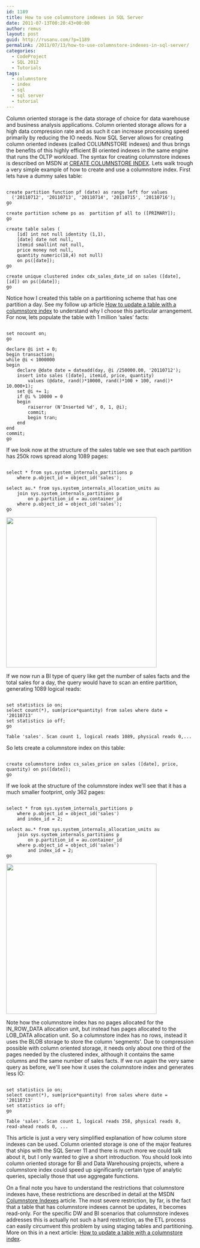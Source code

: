 ```yaml
---
id: 1189
title: How to use columnstore indexes in SQL Server
date: 2011-07-13T00:20:43+00:00
author: remus
layout: post
guid: http://rusanu.com/?p=1189
permalink: /2011/07/13/how-to-use-columnstore-indexes-in-sql-server/
categories:
  - CodeProject
  - SQL 2012
  - Tutorials
tags:
  - columnstore
  - index
  - sql
  - sql server
  - tutorial
---
```

Column oriented storage is the data storage of choice for data warehouse and business analysis applications. Column oriented storage allows for a high data compression rate and as such it can increase processing speed primarily by reducing the IO needs. Now SQL Server allows for creating column oriented indexes (called COLUMNSTORE indexes) and thus brings the benefits of this highly efficient BI oriented indexes in the same engine that runs the OLTP workload. The syntax for creating columnstore indexes is described on MSDN at <a href="http://msdn.microsoft.com/en-us/library/gg492153%28v=SQL.110%29.aspx" target="_blank">CREATE COLUMNSTORE INDEX</a>. Lets walk trough a very simple example of how to create and use a columnstore index. First lets have a dummy sales table:

<!--more-->

<pre><code class="prettyprint lang-sql">
create partition function pf (date) as range left for values 
  ('20110712', '20110713', '20110714', '20110715', '20110716');
go

create partition scheme ps as  partition pf all to ([PRIMARY]);
go

create table sales (
	[id] int not null identity (1,1),
	[date] date not null,
	itemid smallint not null,
	price money not null,
	quantity numeric(18,4) not null)
	on ps([date]);
go

create unique clustered index cdx_sales_date_id on sales ([date], [id]) on ps([date]);
go
</code></pre>

Notice how I created this table on a partitioning scheme that has one partition a day. See my follow up article [How to update a table with a columnstore index](http://rusanu.com/2011/07/13/how-to-update-a-table-with-a-columnstore-index/) to understand why I choose this particular arrangement. For now, lets populate the table with 1 million &#8216;sales&#8217; facts:

<pre><code class="prettyprint lang-sql">
set nocount on;
go

declare @i int = 0;
begin transaction;
while @i &lt; 1000000
begin
	declare @date date = dateadd(day, @i /250000.00, '20110712');
	insert into sales ([date], itemid, price, quantity) 
		values (@date, rand()*10000, rand()*100 + 100, rand()* 10.000+1);
	set @i += 1;
	if @i % 10000 = 0
	begin
		raiserror (N'Inserted %d', 0, 1, @i);
		commit;
		begin tran;
	end
end
commit;
go
</code></pre>

If we look now at the structure of the sales table we see that each partition has 250k rows spread along 1089 pages:

<pre><code class="prettyprint lang-sql">
select * from sys.system_internals_partitions p
	where p.object_id = object_id('sales');

select au.* from sys.system_internals_allocation_units au
	join sys.system_internals_partitions p 
		on p.partition_id = au.container_id
	where p.object_id = object_id('sales');
go
</code></pre>

[<img src="http://rusanu.com/wp-content/uploads/2011/07/columnstore_cdx_size.png" alt="" title="columnstore_cdx_size" width="400" class="aligncenter size-full wp-image-1192" />](http://rusanu.com/wp-content/uploads/2011/07/columnstore_cdx_size.png)

If we now run a BI type of query like get the number of sales facts and the total sales for a day, the query would have to scan an entire partition, generating 1089 logical reads:

<pre><code class="prettyprint lang-sql">
set statistics io on;
select count(*), sum(price*quantity) from sales where date = '20110713'
set statistics io off;
go

Table 'sales'. Scan count 1, logical reads 1089, physical reads 0,...
</code></pre>

So lets create a columnstore index on this table:

<pre><code class="prettyprint lang-sql">
create columnstore index cs_sales_price on sales ([date], price, quantity) on ps([date]);
go
</code></pre>

If we look at the structure of the columnstore index we'll see that it has a much smaller footprint, only 362 pages:

<pre><code class="prettyprint lang-sql">
select * from sys.system_internals_partitions p
	where p.object_id = object_id('sales')
	and index_id = 2;

select au.* from sys.system_internals_allocation_units au
	join sys.system_internals_partitions p 
		on p.partition_id = au.container_id
	where p.object_id = object_id('sales')
		and index_id = 2;
go
</code></pre>

[<img src="http://rusanu.com/wp-content/uploads/2011/07/columnstore_size.png" alt="" title="columnstore_size" width="400" class="aligncenter size-full wp-image-1195" />](http://rusanu.com/wp-content/uploads/2011/07/columnstore_size.png)

Note how the columnstore index has no pages allocated for the IN\_ROW\_DATA allocation unit, but instead has pages allocated to the LOB_DATA allocation unit. So a columnstore index has no rows, instead it uses the BLOB storage to store the column 'segments'. Due to compression possible with column oriented storage, it needs only about one third of the pages needed by the clustered index, although it contains the same columns and the same number of sales facts. If we run again the very same query as before, we'll see how it uses the columnstore index and generates less IO:

<pre><code class="prettyprint lang-sql">
set statistics io on;
select count(*), sum(price*quantity) from sales where date = '20110713'
set statistics io off;
go

Table 'sales'. Scan count 1, logical reads 358, physical reads 0, read-ahead reads 0, ...
</code></pre>

This article is just a very very simplified explanation of how column store indexes can be used. Column oriented storage is one of the major features that ships with the SQL Server 11 and there is much more we could talk about it, but I only wanted to give a short introduction. You should look into column oriented storage for BI and Data Warehousing projects, where a columnstore index could speed up significantly certain type of analytic queries, specially those that use aggregate functions.

On a final note you have to understand the restrictions that columnstore indexes have, these restrictions are described in detail at the MSDN <a href="http://msdn.microsoft.com/en-us/library/gg492088%28v=SQL.110%29.aspx" target="_blank">Columnstore Indexes</a> article. The most severe restriction, by far, is the fact that a table that has columnstore indexes cannot be updates, it becomes read-only. For the specific DW and BI scenarios that columnstore indexes addresses this is actually not such a hard restriction, as the ETL process can easily circumvent this problem by using staging tables and partitioning. More on this in a next article: [How to update a table with a columnstore index](http://rusanu.com/2011/07/13/how-to-update-a-table-with-a-columnstore-index/).